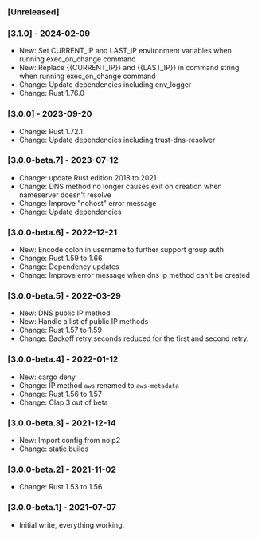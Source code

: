 ### [Unreleased]

### [3.1.0] - 2024-02-09

- New: Set CURRENT_IP and LAST_IP environment variables when running exec_on_change command
- New: Replace {{CURRENT_IP}} and {{LAST_IP}} in command string when running exec_on_change command
- Change: Update dependencies including env_logger
- Change: Rust 1.76.0

### [3.0.0] - 2023-09-20

- Change: Rust 1.72.1
- Change: Update dependencies including trust-dns-resolver

### [3.0.0-beta.7] - 2023-07-12

- Change: update Rust edition 2018 to 2021
- Change: DNS method no longer causes exit on creation when nameserver doesn't resolve
- Change: Improve "nohost" error message
- Change: Update dependencies

### [3.0.0-beta.6] - 2022-12-21

- New: Encode colon in username to further support group auth
- Change: Rust 1.59 to 1.66
- Change: Dependency updates
- Change: Improve error message when dns ip method can't be created

### [3.0.0-beta.5] - 2022-03-29

- New: DNS public IP method
- New: Handle a list of public IP methods
- Change: Rust 1.57 to 1.59
- Change: Backoff retry seconds reduced for the first and second retry.

### [3.0.0-beta.4] - 2022-01-12

- New: cargo deny
- Change: IP method `aws` renamed to `aws-metadata`
- Change: Rust 1.56 to 1.57
- Change: Clap 3 out of beta

### [3.0.0-beta.3] - 2021-12-14

- New: Import config from noip2
- Change: static builds

### [3.0.0-beta.2] - 2021-11-02

- Change: Rust 1.53 to 1.56

### [3.0.0-beta.1] - 2021-07-07

- Initial write, everything working.
